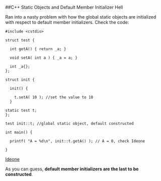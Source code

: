 ##C++ Static Objects and Default Member Initializer Hell

  Ran into a nasty problem with how the global static objects are initialized with respect to
  default member initializers. Check the code:

    
    #include <cstdio>
     
    struct test {
     
      int getA() { return _a; }
    
      void setA( int a ) { _a = a; }
     
      int _a{}; 
    };
     
    struct init {
     
      init() {
    
        t.setA( 10 ); //set the value to 10
      } 
     
    static test t;
    };
     
    test init::t; //global static object, default constructed
     
    int main() {
     
      printf( "A = %d\n", init::t.getA() ); // A = 0, check Ideone
     
    }
    

  [Ideone](http://ideone.com/P02SbL)

  As you can guess, **default member initializers are the last to be constructed**.



